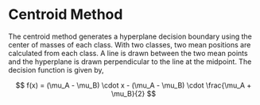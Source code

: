 #  Centroid Method

The centroid method generates a hyperplane decision boundary using the center of masses of each class. With two classes, two mean positions are calculated from each class. A line is drawn between the two mean points and the hyperplane is drawn perpendicular to the line at the midpoint. The decision function is given by,

$$
f(x) = (\mu_A - \mu_B) \cdot x - (\mu_A - \mu_B) \cdot \frac{\mu_A + \mu_B}{2}
$$